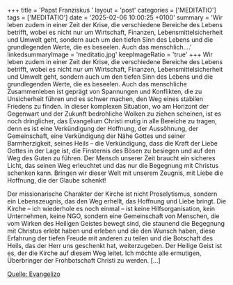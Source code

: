 +++
title = 'Papst Franziskus '
layout = 'post'
categories = ['MEDITATIO']
tags = ['MEDITATIO']
date = '2025-02-06 10:00:25 +0100'
summary = 'Wir leben zudem in einer Zeit der Krise, die verschiedene Bereiche des Lebens betrifft, wobei es nicht nur um Wirtschaft, Finanzen, Lebensmittelsicherheit und Umwelt geht, sondern auch um den tiefen Sinn des Lebens und die grundlegenden Werte, die es beseelen. Auch das menschlich....'
linkedsummaryImage = 'meditatio.jpg'
keepImageRatio = 'true'
+++
Wir leben zudem in einer Zeit der Krise, die verschiedene Bereiche des Lebens betrifft, wobei es nicht nur um Wirtschaft, Finanzen, Lebensmittelsicherheit und Umwelt geht, sondern auch um den tiefen Sinn des Lebens und die grundlegenden Werte, die es beseelen. Auch das menschliche Zusammenleben ist geprägt von Spannungen und Konflikten, die zu Unsicherheit führen und es schwer machen, den Weg eines stabilen Friedens zu finden.<!--more--> In dieser komplexen Situation, wo am Horizont der Gegenwart und der Zukunft bedrohliche Wolken zu ziehen scheinen, ist es noch dringlicher, das Evangelium Christi mutig in alle Bereiche zu tragen, denn es ist eine Verkündigung der Hoffnung, der Aussöhnung, der Gemeinschaft, eine Verkündigung der Nähe Gottes und seiner Barmherzigkeit, seines Heils – die Verkündigung, dass die Kraft der Liebe Gottes in der Lage ist, die Finsternis des Bösen zu besiegen und auf den Weg des Guten zu führen. Der Mensch unserer Zeit braucht ein sicheres Licht, das seinen Weg erleuchtet und das nur die Begegnung mit Christus schenken kann. Bringen wir dieser Welt mit unserem Zeugnis, mit Liebe die Hoffnung, die der Glaube schenkt!
 
Der missionarische Charakter der Kirche ist nicht Proselytismus, sondern ein Lebenszeugnis, das den Weg erhellt, das Hoffnung und Liebe bringt. Die Kirche – ich wiederhole es noch einmal – ist keine Hilfsorganisation, kein Unternehmen, keine NGO, sondern eine Gemeinschaft von Menschen, die vom Wirken des Heiligen Geistes bewegt sind, die staunend die Begegnung mit Christus erlebt haben und erleben und die den Wunsch haben, diese Erfahrung der tiefen Freude mit anderen zu teilen und die Botschaft des Heils, das der Herr uns geschenkt hat, weiterzugeben. Der Heilige Geist ist es, der die Kirche auf diesem Weg leitet. Ich möchte alle ermutigen, Überbringer der Frohbotschaft Christi zu werden. […]



[Quelle: Evangelizo](https://evangeliumtagfuertag.org/DE/gospel)
